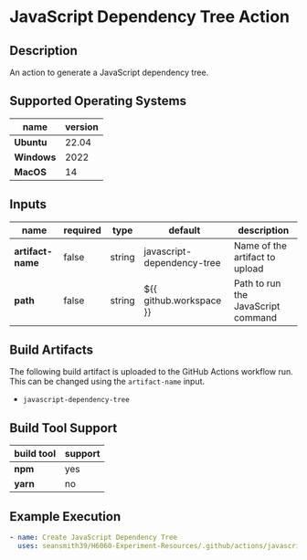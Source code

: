 # JavaScript Dependency Tree Action

## Description

An action to generate a JavaScript dependency tree.

## Supported Operating Systems

| name        | version | 
|-------------|---------|
| **Ubuntu**  | 22.04   |
| **Windows** | 2022    |
| **MacOS**   | 14      |

## Inputs

| name              | required | type   | default                    | description                                 |
|-------------------|----------|--------|----------------------------|---------------------------------------------|
| **artifact-name** | false    | string | javascript-dependency-tree | Name of the artifact to upload              |
| **path**          | false    | string | ${{ github.workspace }}    | Path to run the JavaScript command          |

## Build Artifacts

The following build artifact is uploaded to the GitHub Actions workflow run. This can be changed using the `artifact-name` input.
- `javascript-dependency-tree`

## Build Tool Support

| build tool | support | 
|------------|---------|
| **npm**    | yes     |
| **yarn**   | no      |

## Example Execution

```yaml
- name: Create JavaScript Dependency Tree
  uses: seansmith39/H6060-Experiment-Resources/.github/actions/javascript/javascript-dependency-tree@main
```
